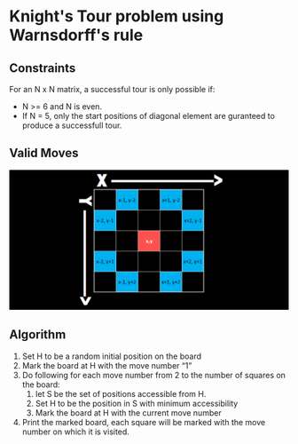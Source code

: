 # Knight's Tour problem using Warnsdorff's rule

## Constraints

For an N x N matrix, a successful tour is only possible if:

* N >= 6 and N is even.
* If N = 5, only the start positions of diagonal element are guranteed to produce a successfull tour.

## Valid Moves

![validMoves](https://raw.githubusercontent.com/matt493/knights_tour/master/Moves.png)

## Algorithm

1. Set H to be a random initial position on the board
2. Mark the board at H with the move number “1”
3. Do following for each move number from 2 to the number of squares on the board:
   1. let S be the set of positions accessible from H.
   2. Set H to be the position in S with minimum accessibility
   3. Mark the board at H with the current move number
4. Print the marked board, each square will be marked with the move number on which it is visited.